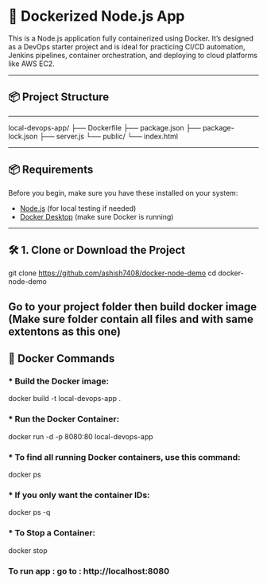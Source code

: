 # 🚀 Dockerized Node.js App
This is a Node.js application fully containerized using Docker. It’s designed as a DevOps starter project and is ideal for practicing CI/CD automation, Jenkins pipelines, container orchestration, and deploying to cloud platforms like AWS EC2.

---

## 📦 Project Structure

---
local-devops-app/
├── Dockerfile
├── package.json
├── package-lock.json
├── server.js
└── public/
    └── index.html

---

## 📦 Requirements

Before you begin, make sure you have these installed on your system:

- [Node.js](https://nodejs.org/) (for local testing if needed)
- [Docker Desktop](https://www.docker.com/products/docker-desktop) (make sure Docker is running)

---

## 🛠 1. Clone or Download the Project

git clone https://github.com/ashish7408/docker-node-demo
cd docker-node-demo
## Go to your project folder then build docker image (Make sure folder contain all files and with same extentons as this one)
## 🐳 Docker Commands

### * Build the Docker image:
docker build -t local-devops-app .

### * Run the Docker Container:
docker run -d -p 8080:80 local-devops-app

### * To find all running Docker containers, use this command:
docker ps

### * If you only want the container IDs:
docker ps -q

### * To Stop a Container:
docker stop <container id>

### To run app : go to : http://localhost:8080






